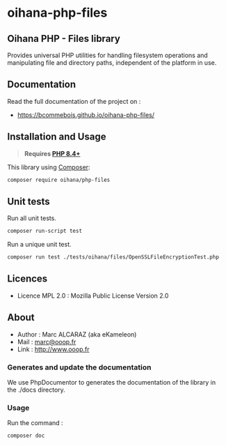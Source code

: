 # oihana-php-files

## Oihana PHP - Files library

Provides universal PHP utilities for handling filesystem operations and manipulating file and directory paths, independent of the platform in use.

## Documentation

Read the full documentation of the project on : 
- https://bcommebois.github.io/oihana-php-files/

## Installation and Usage

> **Requires [PHP 8.4+](https://php.net/releases/)**

This library using [Composer](https://getcomposer.org):

```bash
composer require oihana/php-files
```

## Unit tests

Run all unit tests.
```bash
composer run-script test
```

Run a unique unit test.
```bash
composer run test ./tests/oihana/files/OpenSSLFileEncryptionTest.php
```

## Licences
 * Licence MPL 2.0 : Mozilla Public License Version 2.0

## About
 * Author : Marc ALCARAZ (aka eKameleon)
 * Mail : marc@ooop.fr
 * Link : http://www.ooop.fr


### Generates and update the documentation

We use PhpDocumentor to generates the documentation of the library in the ./docs directory.

### Usage
Run the command : 
```bash
composer doc
```
